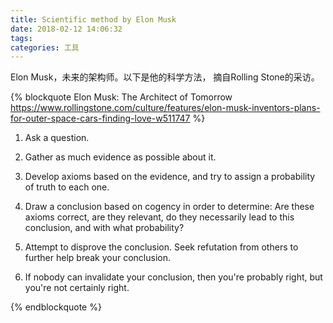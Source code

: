 ```yaml
---
title: Scientific method by Elon Musk
date: 2018-02-12 14:06:32
tags:
categories: 工具
---
```


Elon Musk，未来的架构师。以下是他的科学方法， 摘自Rolling Stone的采访。

{% blockquote Elon Musk: The Architect of Tomorrow  https://www.rollingstone.com/culture/features/elon-musk-inventors-plans-for-outer-space-cars-finding-love-w511747 %}

1. Ask a question.

2. Gather as much evidence as possible about it.

3. Develop axioms based on the evidence, and try to assign a probability of truth to each one.

4. Draw a conclusion based on cogency in order to determine: Are these axioms correct, are they relevant, do they necessarily lead to this conclusion, and with what probability?

5. Attempt to disprove the conclusion. Seek refutation from others to further help break your conclusion.

6. If nobody can invalidate your conclusion, then you're probably right, but you're not certainly right.

{% endblockquote %}
